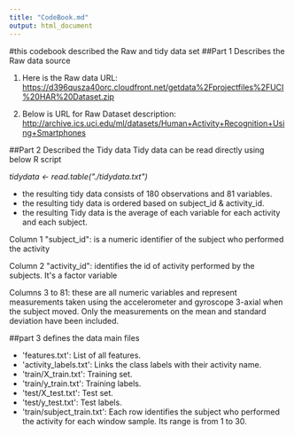 ```yaml
---
title: "CodeBook.md"
output: html_document
---
```

#this codebook described the Raw and tidy data set
##Part 1 Describes the Raw data source
1. Here is the Raw data URL:
https://d396qusza40orc.cloudfront.net/getdata%2Fprojectfiles%2FUCI%20HAR%20Dataset.zip

2. Below is URL for Raw Dataset description:
http://archive.ics.uci.edu/ml/datasets/Human+Activity+Recognition+Using+Smartphones

##Part 2 Described the Tidy data
Tidy data can be read directly using below R script

*tidydata <- read.table("./tidydata.txt")*  

- the resulting tidy data consists of 180 observations and 81 variables.
- the resulting tidy data is ordered based on subject_id & activity_id.
- the resulting Tidy data is the average of each variable for each activity and each subject.


Column 1 "subject_id": is a numeric identifier of the subject who performed the activity

Column 2 "activity_id": identifies the id of activity performed by the subjects. It's a factor variable 

Columns 3 to 81: these are all numeric variables and represent measurements taken using the accelerometer and gyroscope 3-axial when the subject moved. Only the measurements on the mean and standard deviation have been included.

##part 3 defines the data main files
- 'features.txt': List of all features.
- 'activity_labels.txt': Links the class labels with their activity name.
- 'train/X_train.txt': Training set.
- 'train/y_train.txt': Training labels.
- 'test/X_test.txt': Test set.
- 'test/y_test.txt': Test labels.
- 'train/subject_train.txt': Each row identifies the subject who performed the activity for each window sample. Its range is from 1 to 30. 

